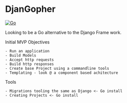 DjanGopher
==========

[![Go](https://github.com/dowling-john/DjanGopher/actions/workflows/unit-testing.yaml/badge.svg)](https://github.com/dowling-john/DjanGopher/actions/workflows/unit-testing.yaml)



Looking to be a Go alternative to the Django Frame work.

Initial MVP Objectives

    - Run an application 
    - Build Models 
    - Accept http requests 
    - Build http responses
    - Create base Project using a commandline tools
    - Templating - look @ a component based achitecture 

Tools

    - Migrations tooling the same as Django <- Go install 
    - Creating Projects <- Go install 

    